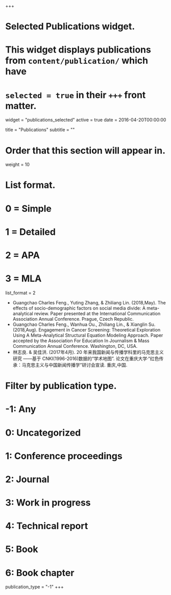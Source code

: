 +++
# Selected Publications widget.
# This widget displays publications from `content/publication/` which have
# `selected = true` in their `+++` front matter.
widget = "publications_selected"
active = true
date = 2016-04-20T00:00:00

title = "Publications"
subtitle = ""

# Order that this section will appear in.
weight = 10

# List format.
#   0 = Simple
#   1 = Detailed
#   2 = APA
#   3 = MLA
list_format = 2
- Guangchao Charles Feng., Yuting Zhang, & Zhiliang Lin. (2018,May). The effects of socio-demographic factors on social media divide: A meta-analytical review. Paper presented at the International Communication Association Annual Conference. Prague, Czech Republic.
- Guangchao Charles Feng., Wanhua Ou., Zhiliang Lin., & Xianglin Su.  (2018,Aug).  Engagement in Cancer Screening: Theoretical Exploration Using A Meta-Analytical Structural Equation Modeling Approach. Paper accepted by the Association For Education In Journalism & Mass Communication Annual Conference. Washington, DC, USA.
- 林志良. & 吴佳洪. (2017年4月). 20 年来我国新闻与传播学科里的马克思主义研究 ——基于 CNKI(1996-2016)数据的“学术地图”. 论文在重庆大学·“红色传承：马克思主义与中国新闻传播学”研讨会宣读. 重庆,中国.
 
# Filter by publication type.
# -1: Any
#  0: Uncategorized
#  1: Conference proceedings
#  2: Journal
#  3: Work in progress
#  4: Technical report
#  5: Book
#  6: Book chapter
publication_type = "-1"
+++

